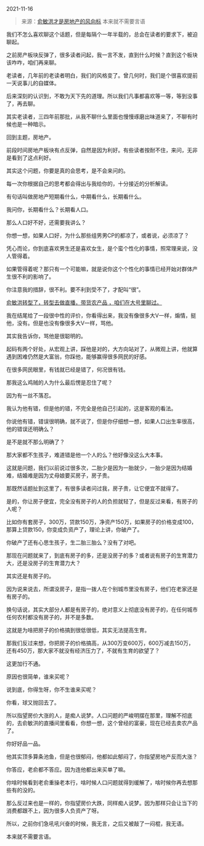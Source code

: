 2021-11-16

> 来源：[俞敏洪才是房地产的风向标](http://mp.weixin.qq.com/s?__biz=MzU3NDc5Nzc0NQ==&mid=2247509431&idx=1&sn=32eb6b1abdfd39a3ecfe8b3e248660b2&chksm=fd2e0769ca598e7f554f0e8d257fc7ea5931f8802732da6eeb584fa7313cba3beb22c21fc806&scene=27#wechat_redirect)
> 本来就不需要言语

我们不怎么喜欢聊这个话题，但是每隔个一年半载的，总会在读者的要求下，被迫聊起。

  

之前房产板块反弹了，很多读者问起，我一言不发，直到什么时候？直到这个板块该咋咋，咱们再来聊。  

  

老读者，几年前的老读者明白，我们的风格变了。曾几何时，我们是个很喜欢提前一天说事儿的自媒体。  

  

后来深刻的认识到，不敢为天下先的道理。所以我们凡事都喜欢等一等，等到没事了，再去聊。  

  

其实老读者，三四年前那批，从我不聊什么里面也慢慢琢磨出味道来了，不聊有时候也是一种暗示。  

  

回到主题，房地产。  

  

前段时间房地产板块有点反弹，自然是因为利好。有些读者按耐不住，来问，无非是看到了这点利好。  

  

其实这个问题，你要是真的会思考，是不会来问的。  

  

每一次你根据自己的思考都会得出与我给你的，十分接近的分析解读。  

  

有句话叫做房地产短期看什么，中期看什么，长期看什么。  

  

我问你，长期看什么？长期看人口。

  

那么人口好不好，还需要我讲么？

  

你想一想，如果人口好，为什么那些组男男CP的都凉了，或者说，必须凉了？  

  

凭心而论，你到底喜欢男生还是喜欢女生，是个蛮个性化的事情，照常理来说，没人管得着。  

  

如果管得着呢？那只有一个可能嘛，就是说你这个个性化的事情已经开始对群体产生很不利的影响了。  

  

你注意我的措辞，很不利。要不利到受不了，才配叫“很”。

  

[俞敏洪转型了，转型去做直播，带货农产品 ，咱们在大号里聊过。  
](http://mp.weixin.qq.com/s?__biz=MzU0MjYwNDU2Mw==&mid=2247502246&idx=1&sn=bfdae9dafa12019d18ed89a96100cf2b&chksm=fb1aa5dacc6d2ccc395391d18dc2c3181f6948fba29b8f9bef8fe27d0cdf62eadd59aafbb3bf&scene=21#wechat_redirect)

  

我在结尾给了一段很中性的评价，你看得出来，我没有像很多大V一样，煽情，挺他，没有。但是也没有像很多大V一样，骂他。  

  

其实我告诉你，骂他是很聪明的。  

  

起码有两个好处，从宏观上讲，踩他是对的，大方向站对了，从微观上讲，他就算遇到困难仍然是大富翁，你踩他，能够赢得很多网民的好感。

  

在很多网民眼里，有钱就已经是错了，何况很有钱。

  

那我这么鸡贼的人为什么最后愣是忍住了呢？

  

因为有一丝不落忍。

  

我认为他有错，但是他的错，不完全是他自己引起的，这是客观的看法。  

  

你说他有错，错误很明确，就不说了，但是你仔细想一想，如果人口出生率很高，他的错误还明确么？  

  

是不是就不那么明确了？

  

那大家都不生孩子，难道错是他一个人的么？他好像没这么大本事。  

  

这就是问题，我们以前说过很多次，二胎少是因为一胎就少，一胎少是因为结婚难，结婚难是因为丈母娘要买房子，房子贵。  

  

那既然话题扯到这里了，有很多读者问过我，房子贵，让它便宜不就得了。  

  

是的，你让房子便宜，完全没有房子的人的负担就轻了，但是反过来看，有房子的人呢？

  

比如你有套房子，300万，贷款150万，净资产150万，如果房子的价格变成100，那算上贷款150，你变成负资产了，理论上讲，你破产了。  

  

你破产了还有心思生孩子，生二胎三胎么？没有了对吧。  

  

那现在问题就来了，到底有房子的多，还是没房子的多？或者说有房子的生育潜力大，还是没房子的生育潜力大？  

  

其实还是有房子的。

  

因为说来说去，所谓没房子，是指一拨人在个别城市里没有房子，他们在老家还是有房子的。  

  

换句话说，其实大部分人都是有房子的，绝对意义上彻底没有房子的，在任何城市任何农村都没有房子的，并不是多数。  

  

这就是为啥把房子的价格搞到很低很低，其实无法提高生育。  

  

那我们反过来想，你把房子的价格搞高，从300万变600万，600万减去150万，还有450万，那大家不就没有经济压力了，不就有生育的欲望了？  

  

这更加行不通。  

  

原因也很简单，谁来买呢？

  

说到底，你得生呀，你不生谁来买呢？  

  

你看，球又抛回去了。  

  

所以指望房价大涨的人，是痴人说梦。人口问题的严峻明摆在那里，理解不彻底的，去俞敏洪的直播间里看看，你想一想，这个曾经的富豪，现在已经去卖农产品了。  

  

你好好品一品。  

  

他其实顶多算条池鱼，但是也很郁闷，他都如此郁闷了，你指望房地产反而大涨？

  

你答应，老俞都不答应。因为连他都出来买单了嘛。

  

你啥时候看到老俞重操老本行，啥时候人口问题就得到缓解了，啥时候你再去想那些有的没的。

  

那么反过来也是一样的，你指望房价大跌，同样痴人说梦。因为那样只会让当下的消费都跟不上，因为很多人负资产了呀。  

  

所以，之前你们急吼吼兴奋的时候，我无言，之后又被敲了一闷棍，我无语。  

  

本来就不需要言语。

